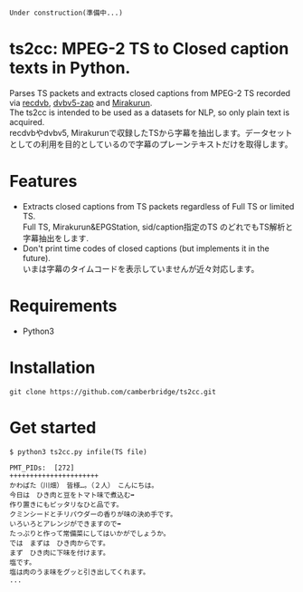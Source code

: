     Under construction(準備中...)

# ts2cc: MPEG-2 TS to Closed caption texts in Python.
Parses TS packets and extracts closed captions from MPEG-2 TS recorded via [recdvb](http://www13.plala.or.jp/sat/recdvb/), [dvbv5-zap](https://howtoinstall.co/en/ubuntu/trusty/dvb-tools) and [Mirakurun](https://github.com/Chinachu/Mirakurun).  
The ts2cc is intended to be used as a datasets for NLP, so only plain text is acquired.  
recdvbやdvbv5, Mirakurunで収録したTSから字幕を抽出します。データセットとしての利用を目的としているので字幕のプレーンテキストだけを取得します。

# Features
- Extracts closed captions from TS packets regardless of Full TS or limited TS.  
Full TS, Mirakurun&EPGStation, sid/caption指定のTS のどれでもTS解析と字幕抽出をします.
- Don't print time codes of closed captions (but implements it in the future).  
いまは字幕のタイムコードを表示していませんが近々対応します。

# Requirements
- Python3

# Installation
    git clone https://github.com/camberbridge/ts2cc.git

# Get started
    $ python3 ts2cc.py infile(TS file)
    
    PMT_PIDs:  [272]
    ++++++++++++++++++++++
    かわばた（川畑）　皆様…。（２人）　こんにちは。
    今日は　ひき肉と豆をトマト味で煮込む➡
    作り置きにもピッタリなひと品です。
    クミンシードとチリパウダーの香りが味の決め手です。
    いろいろとアレンジができますので➡
    たっぷりと作って常備菜にしてはいかがでしょうか。
    では　まずは　ひき肉からです。
    まず　ひき肉に下味を付けます。
    塩です。
    塩は肉のうま味をグッと引き出してくれます。
    ...
